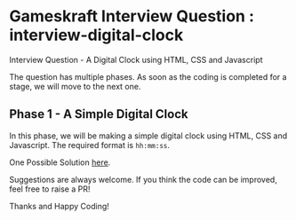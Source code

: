 # Gameskraft Interview Question : interview-digital-clock
Interview Question - A Digital Clock using HTML, CSS and Javascript

The question has multiple phases. As soon as the coding is completed for a stage, we will move to the next one.

## Phase 1 - A Simple Digital Clock
In this phase, we will be making a simple digital clock using HTML, CSS and Javascript. The required format is `hh:mm:ss`.

One Possible Solution <a href="./phase1.html">here</a>.

Suggestions are always welcome. If you think the code can be improved, feel free to raise a PR!

Thanks and Happy Coding!

